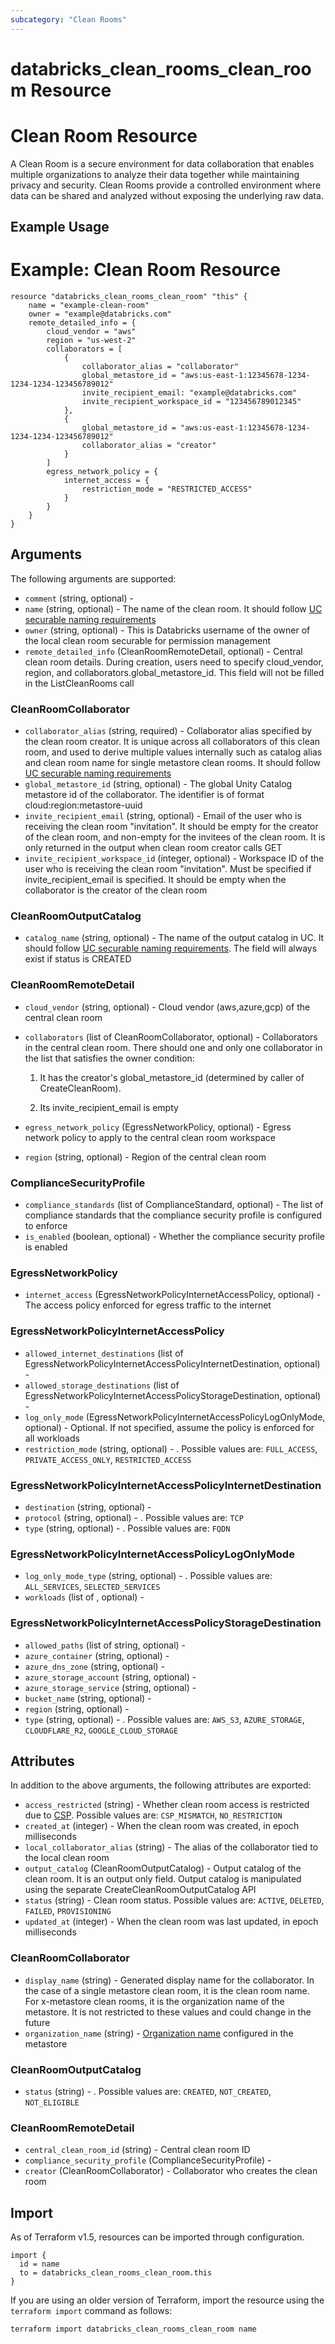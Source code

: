 ```yaml
---
subcategory: "Clean Rooms"
---
```

# databricks_clean_rooms_clean_room Resource
# Clean Room Resource

A Clean Room is a secure environment for data collaboration that enables multiple organizations to analyze their data together while maintaining privacy and security. Clean Rooms provide a controlled environment where data can be shared and analyzed without exposing the underlying raw data.


## Example Usage
# Example: Clean Room Resource

```hcl
resource "databricks_clean_rooms_clean_room" "this" {
    name = "example-clean-room"
    owner = "example@databricks.com"
    remote_detailed_info = {
        cloud_vendor = "aws"
        region = "us-west-2"
        collaborators = [
            {
                collaborator_alias = "collaborator"
                global_metastore_id = "aws:us-east-1:12345678-1234-1234-1234-123456789012"
                invite_recipient_email: "example@databricks.com"
                invite_recipient_workspace_id = "123456789012345"
            },
            {
                global_metastore_id = "aws:us-east-1:12345678-1234-1234-1234-123456789012"
                collaborator_alias = "creator"
            }
        ]
        egress_network_policy = {
            internet_access = {
                restriction_mode = "RESTRICTED_ACCESS"
            }
        }
    }
}
``` 

## Arguments
The following arguments are supported:
* `comment` (string, optional) - 
* `name` (string, optional) - The name of the clean room.
  It should follow [UC securable naming requirements](https://docs.databricks.com/en/data-governance/unity-catalog/index.html#securable-object-naming-requirements)
* `owner` (string, optional) - This is Databricks username of the owner of the local clean room securable for permission management
* `remote_detailed_info` (CleanRoomRemoteDetail, optional) - Central clean room details. During creation, users need to specify
  cloud_vendor, region, and collaborators.global_metastore_id.
  This field will not be filled in the ListCleanRooms call

### CleanRoomCollaborator
* `collaborator_alias` (string, required) - Collaborator alias specified by the clean room creator. It is unique across all collaborators of this clean room, and used to derive
  multiple values internally such as catalog alias and clean room name for single metastore clean rooms.
  It should follow [UC securable naming requirements](https://docs.databricks.com/en/data-governance/unity-catalog/index.html#securable-object-naming-requirements)
* `global_metastore_id` (string, optional) - The global Unity Catalog metastore id of the collaborator. The identifier is of format cloud:region:metastore-uuid
* `invite_recipient_email` (string, optional) - Email of the user who is receiving the clean room "invitation". It should be empty
  for the creator of the clean room, and non-empty for the invitees of the clean room.
  It is only returned in the output when clean room creator calls GET
* `invite_recipient_workspace_id` (integer, optional) - Workspace ID of the user who is receiving the clean room "invitation". Must be specified if
  invite_recipient_email is specified.
  It should be empty when the collaborator is the creator of the clean room

### CleanRoomOutputCatalog
* `catalog_name` (string, optional) - The name of the output catalog in UC.
  It should follow [UC securable naming requirements](https://docs.databricks.com/en/data-governance/unity-catalog/index.html#securable-object-naming-requirements).
  The field will always exist if status is CREATED

### CleanRoomRemoteDetail
* `cloud_vendor` (string, optional) - Cloud vendor (aws,azure,gcp) of the central clean room
* `collaborators` (list of CleanRoomCollaborator, optional) - Collaborators in the central clean room. There should one and only one collaborator
  in the list that satisfies the owner condition:
  
  1. It has the creator's global_metastore_id (determined by caller of CreateCleanRoom).
  
  2. Its invite_recipient_email is empty
* `egress_network_policy` (EgressNetworkPolicy, optional) - Egress network policy to apply to the central clean room workspace
* `region` (string, optional) - Region of the central clean room

### ComplianceSecurityProfile
* `compliance_standards` (list of ComplianceStandard, optional) - The list of compliance standards that the compliance security profile is configured to enforce
* `is_enabled` (boolean, optional) - Whether the compliance security profile is enabled

### EgressNetworkPolicy
* `internet_access` (EgressNetworkPolicyInternetAccessPolicy, optional) - The access policy enforced for egress traffic to the internet

### EgressNetworkPolicyInternetAccessPolicy
* `allowed_internet_destinations` (list of EgressNetworkPolicyInternetAccessPolicyInternetDestination, optional) - 
* `allowed_storage_destinations` (list of EgressNetworkPolicyInternetAccessPolicyStorageDestination, optional) - 
* `log_only_mode` (EgressNetworkPolicyInternetAccessPolicyLogOnlyMode, optional) - Optional. If not specified, assume the policy is enforced for all workloads
* `restriction_mode` (string, optional) - . Possible values are: `FULL_ACCESS`, `PRIVATE_ACCESS_ONLY`, `RESTRICTED_ACCESS`

### EgressNetworkPolicyInternetAccessPolicyInternetDestination
* `destination` (string, optional) - 
* `protocol` (string, optional) - . Possible values are: `TCP`
* `type` (string, optional) - . Possible values are: `FQDN`

### EgressNetworkPolicyInternetAccessPolicyLogOnlyMode
* `log_only_mode_type` (string, optional) - . Possible values are: `ALL_SERVICES`, `SELECTED_SERVICES`
* `workloads` (list of , optional) - 

### EgressNetworkPolicyInternetAccessPolicyStorageDestination
* `allowed_paths` (list of string, optional) - 
* `azure_container` (string, optional) - 
* `azure_dns_zone` (string, optional) - 
* `azure_storage_account` (string, optional) - 
* `azure_storage_service` (string, optional) - 
* `bucket_name` (string, optional) - 
* `region` (string, optional) - 
* `type` (string, optional) - . Possible values are: `AWS_S3`, `AZURE_STORAGE`, `CLOUDFLARE_R2`, `GOOGLE_CLOUD_STORAGE`

## Attributes
In addition to the above arguments, the following attributes are exported:
* `access_restricted` (string) - Whether clean room access is restricted due to [CSP](https://docs.databricks.com/en/security/privacy/security-profile.html). Possible values are: `CSP_MISMATCH`, `NO_RESTRICTION`
* `created_at` (integer) - When the clean room was created, in epoch milliseconds
* `local_collaborator_alias` (string) - The alias of the collaborator tied to the local clean room
* `output_catalog` (CleanRoomOutputCatalog) - Output catalog of the clean room. It is an output only field. Output catalog is manipulated
  using the separate CreateCleanRoomOutputCatalog API
* `status` (string) - Clean room status. Possible values are: `ACTIVE`, `DELETED`, `FAILED`, `PROVISIONING`
* `updated_at` (integer) - When the clean room was last updated, in epoch milliseconds

### CleanRoomCollaborator
* `display_name` (string) - Generated display name for the collaborator. In the case of a single metastore clean room, it is the clean
  room name. For x-metastore clean rooms, it is the organization name of the metastore. It is not restricted to
  these values and could change in the future
* `organization_name` (string) - [Organization name](:method:metastores/list#metastores-delta_sharing_organization_name)
  configured in the metastore

### CleanRoomOutputCatalog
* `status` (string) - . Possible values are: `CREATED`, `NOT_CREATED`, `NOT_ELIGIBLE`

### CleanRoomRemoteDetail
* `central_clean_room_id` (string) - Central clean room ID
* `compliance_security_profile` (ComplianceSecurityProfile) - 
* `creator` (CleanRoomCollaborator) - Collaborator who creates the clean room

## Import
As of Terraform v1.5, resources can be imported through configuration.
```hcl
import {
  id = name
  to = databricks_clean_rooms_clean_room.this
}
```

If you are using an older version of Terraform, import the resource using the `terraform import` command as follows:
```sh
terraform import databricks_clean_rooms_clean_room name
```
